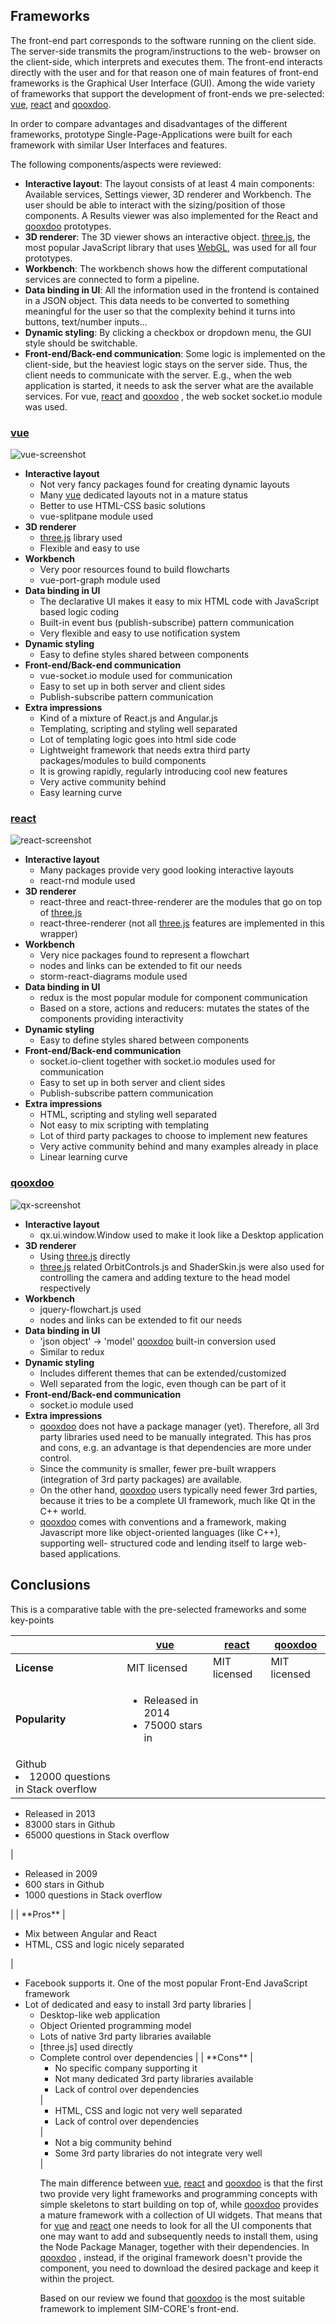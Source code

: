 
## Frameworks

The front-end part corresponds to the software running on the client
side. The server-side transmits the program/instructions to the web-
browser on the client-side, which interprets and executes them. The
front-end interacts directly with the user and for that reason one of
main features of front-end frameworks is the Graphical User Interface
(GUI). Among the wide variety of frameworks that support the development
of front-ends we pre-selected: [vue], [react] and [qooxdoo].

In order to compare advantages and disadvantages of the different
frameworks, prototype Single-Page-Applications were built for each
framework with similar User Interfaces and features.

The following components/aspects were reviewed:

- **Interactive layout**: The layout consists of at least 4 main
components: Available services, Settings viewer, 3D renderer and
Workbench. The user should be able to interact with the sizing/position
of those components. A Results viewer was also implemented for the React
and [qooxdoo] prototypes.
- **3D renderer**: The 3D viewer shows an interactive object. [three.js],
the most popular JavaScript library that uses [WebGL], was used for all
four prototypes.
- **Workbench**: The workbench shows how the different computational
services are connected to form a pipeline.
- **Data binding in UI**: All the information used in the frontend is
contained in a JSON object. This data needs to be converted to something
meaningful for the user so that the complexity behind it turns into
buttons, text/number inputs...
- **Dynamic styling**: By clicking a checkbox or dropdown menu, the GUI
style should be switchable.
- **Front-end/Back-end communication**: Some logic is implemented on the
client-side, but the heaviest logic stays on the server side. Thus, the
client needs to communicate with the server. E.g., when the web
application is started, it needs to ask the server what are the available
services. For vue, [react] and [qooxdoo] , the web socket socket.io module was
used.

### [vue]

![vue-screenshot](../img/vue.png)

- **Interactive layout**
    - Not very fancy packages found for creating dynamic layouts
    - Many [vue] dedicated layouts not in a mature status
    - Better to use HTML-CSS basic solutions
    - vue-splitpane module used
- **3D renderer**
    - [three.js] library used
    - Flexible and easy to use
- **Workbench**
    - Very poor resources found to build flowcharts
    - vue-port-graph module used
- **Data binding in UI**
    - The declarative UI makes it easy to mix HTML code with JavaScript
based logic coding
    - Built-in event bus (publish-subscribe) pattern communication
    - Very flexible and easy to use notification system
- **Dynamic styling**
    - Easy to define styles shared between components
- **Front-end/Back-end communication**
    - vue-socket.io module used for communication
    - Easy to set up in both server and client sides
    - Publish-subscribe pattern communication
- **Extra impressions**
    - Kind of a mixture of React.js and Angular.js
    - Templating, scripting and styling well separated
    - Lot of templating logic goes into html side code
    - Lightweight framework that needs extra third party packages/modules
to build components
    - It is growing rapidly, regularly introducing cool new features
    - Very active community behind
    - Easy learning curve

### [react]

![react-screenshot](../img/react.jpg)

- **Interactive layout**
    - Many packages provide very good looking interactive layouts
    - react-rnd module used
- **3D renderer**
    - react-three and react-three-renderer are the modules that go on top
of [three.js]
    - react-three-renderer (not all [three.js] features are implemented in
this wrapper)
- **Workbench**
    - Very nice packages found to represent a flowchart
    - nodes and links can be extended to fit our needs
    - storm-react-diagrams module used
- **Data binding in UI**
    - redux is the most popular module for component communication
    - Based on a store, actions and reducers: mutates the states of the
components providing interactivity
- **Dynamic styling**
    - Easy to define styles shared between components
- **Front-end/Back-end communication**
    - socket.io-client together with socket.io modules used for
communication
    - Easy to set up in both server and client sides
    - Publish-subscribe pattern communication
- **Extra impressions**
    - HTML, scripting and styling well separated
    - Not easy to mix scripting with templating
    - Lot of third party packages to choose to implement new features
    - Very active community behind and many examples already in place
    - Linear learning curve

### [qooxdoo]

![qx-screenshot](../img/qx.png)

- **Interactive layout**
    - qx.ui.window.Window used to make it look like a Desktop application
- **3D renderer**
    - Using [three.js] directly
    - [three.js] related OrbitControls.js and ShaderSkin.js were also used
for controlling the camera and adding texture to the head model
respectively
- **Workbench**
    - jquery-flowchart.js used
    - nodes and links can be extended to fit our needs
- **Data binding in UI**
    - 'json object' -> 'model' [qooxdoo] built-in conversion used
    - Similar to redux
- **Dynamic styling**
    - Includes different themes that can be extended/customized
    - Well separated from the logic, even though can be part of it
- **Front-end/Back-end communication**
    - socket.io module used
- **Extra impressions**
    - [qooxdoo] does not have a package manager (yet). Therefore, all 3rd
party libraries used need to be manually integrated. This has pros and
cons, e.g. an advantage is that dependencies are more under control.
    - Since the community is smaller, fewer pre-built wrappers
(integration of 3rd party packages) are available.
    - On the other hand, [qooxdoo] users typically need fewer 3rd parties,
because it tries to be a complete UI framework, much like Qt in the C++
world.
    - [qooxdoo] comes with conventions and a framework, making Javascript
more like object-oriented languages (like C++), supporting well-
structured code and lending itself to large web-based applications.


## Conclusions

This is a comparative table with the pre-selected frameworks and some
key-points

|                | [vue]          | [react]        |      [qooxdoo] |
|----------------|--------------|--------------|--------------|
|  **License**   | MIT licensed | MIT licensed | MIT licensed |
| **Popularity** | <ul><li>Released in 2014</li><li>75000 stars in
Github</li><li>12000 questions in Stack overflow</li></ul> |
<ul><li>Released in 2013</li><li>83000 stars in Github</li><li>65000
questions in Stack overflow</li></ul> | <ul><li>Released in
2009</li><li>600 stars in Github</li><li>1000 questions in Stack
overflow</li></ul> |
|    **Pros**    | <ul><li>Mix between Angular and React</li><li>HTML,
CSS and logic nicely separated</li></ul> | <ul><li>Facebook supports it.
One of the most popular Front-End JavaScript framework</li><li>Lot of
dedicated and easy to install 3rd party libraries | <ul><li>Desktop-like
web application</li><li>Object Oriented programming model</li><li>Lots of
native 3rd party libraries available</li><li>[three.js] used
directly</li><li>Complete control over dependencies |
|    **Cons**    | <ul><li>No specific company supporting it</li><li>Not
many dedicated 3rd party libraries available</li><li>Lack of control over
dependencies</li></ul> | <ul><li>HTML, CSS and logic not very well
separated</li><li>Lack of control over dependencies</li></ul> |
<ul><li>Not a big community behind</li><li>Some 3rd party libraries do
not integrate very well</li></ul> |

The main difference between [vue], [react] and [qooxdoo] is that the first two
provide very light frameworks and programming concepts with simple
skeletons to start building on top of, while [qooxdoo] provides a mature
framework with a collection of UI widgets. That means that for [vue] and
[react] one needs to look for all the UI components that one may want to
add and subsequently needs to install them, using the Node Package
Manager, together with their dependencies. In [qooxdoo] , instead, if the
original framework doesn't provide the component, you need to download
the desired package and keep it within the project.

Based on our review we found that [qooxdoo] is the most suitable framework
to implement SIM-CORE's front-end.


[react]: https://reactjs.org
[three.js]: https://threejs.org/
[qooxdoo]: http://www.qooxdoo.org
[vue]: https://vuejs.org
[WebGL]: https://www.khronos.org/webgl/
